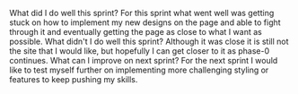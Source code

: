 What did I do well this sprint?
    For this sprint what went well was getting stuck on how to implement my new designs on the page and able to fight through it and eventually getting the page as close to what I want as possible. 
What didn't I do well this sprint?
    Although it was close it is still not the site that I would like, but hopefully I can get closer to it as phase-0 continues. 
What can I improve on next sprint?
    For the next sprint I would like to test myself further on implementing more challenging styling or features to keep pushing my skills.